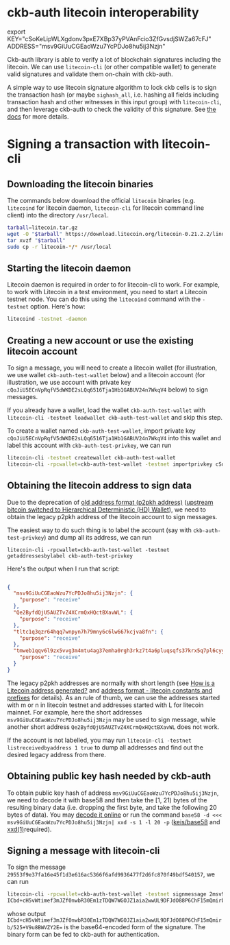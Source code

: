 # ckb-auth litecoin interoperability
export KEY="cSoKeLipWLXgdonv3pxE7XBp37yPVAnFcio3ZfGvsdjSWZa67cFJ" ADDRESS="msv9GiUuCGEaoWzu7YcPDJo8hu5ij3Nzjn"

Ckb-auth library is able to verify a lot of blockchain signatures including the litecoin.
We can use `litecoin-cli` (or other compatible wallet) to generate valid signatures and validate them on-chain with ckb-auth.

A simple way to use litecoin signature algorithm to lock ckb cells
is to sign the transaction hash (or maybe `sighash_all`, i.e. hashing all fields 
including transaction hash and other witnesses in this input group)
with `litecoin-cli`, and then leverage ckb-auth to check the validity of this signature.
See [the docs](./auth.md) for more details.

# Signing a transaction with litecoin-cli

## Downloading the litecoin binaries
The commands below download the official `litecoin` binaries (e.g. `litecoind` for litecoin daemon,
`litecoin-cli` for litecoin command line client) into the directory `/usr/local`.

```bash
tarball=litecoin.tar.gz
wget -O "$tarball" https://download.litecoin.org/litecoin-0.21.2.2/linux/litecoin-0.21.2.2-x86_64-linux-gnu.tar.gz
tar xvzf "$tarball"
sudo cp -r litecoin-*/* /usr/local
```

## Starting the litecoin daemon
Litecoin daemon is required in order to for litecoin-cli to work. For example,
to work with Litecoin in a test environment, you need to start a Litecoin testnet node.
You can do this using the `litecoind` command with the `-testnet` option. Here's how:
```bash
litecoind -testnet -daemon
```

## Creating a new account or use the existing litecoin account
To sign a message, you will need to create a litecoin wallet
(for illustration, we use wallet `ckb-auth-test-wallet` below)
and a litecoin account (for illustration, we use account with
private key `cQoJiU5ECnVpRqfV5dWKDE2sLQq6516Tja1Hb1GABUV24n7WkqV4` below) to sign messages.

If you already have a wallet, load the wallet `ckb-auth-test-wallet` with
`litecoin-cli -testnet loadwallet ckb-auth-test-wallet` and skip this step.

To create a wallet named `ckb-auth-test-wallet`, import private key
`cQoJiU5ECnVpRqfV5dWKDE2sLQq6516Tja1Hb1GABUV24n7WkqV4` into this wallet and 
label this account with `ckb-auth-test-privkey`, we can run
```bash
litecoin-cli -testnet createwallet ckb-auth-test-wallet
litecoin-cli -rpcwallet=ckb-auth-test-wallet -testnet importprivkey cSoKeLipWLXgdonv3pxE7XBp37yPVAnFcio3ZfGvsdjSWZa67cFJ ckb-auth-test-privkey false
```

## Obtaining the litecoin address to sign data
Due to the deprecation of [old address format (p2pkh address)](https://en.bitcoin.it/wiki/Technical_background_of_version_1_Bitcoin_addresses) ([upstream bitcoin switched to Hierarchical Deterministic (HD) Wallet](https://river.com/learn/terms/h/hd-wallet)),
we need to obtain the legacy p2pkh address of the litecoin account to sign messages.

The easiest way to do such thing is to label the account (say with `ckb-auth-test-privkey`) 
and dump all its address, we can run 
```
litecoin-cli -rpcwallet=ckb-auth-test-wallet -testnet getaddressesbylabel ckb-auth-test-privkey
```
Here's the output when I run that script:
```json

{
  "msv9GiUuCGEaoWzu7YcPDJo8hu5ij3Nzjn": {
    "purpose": "receive"
  },
  "Qe2ByfdQjU5AUZTvZ4XCrmQxHQctBXavWL": {
    "purpose": "receive"
  },
  "tltc1q3qzr64hqq7wnpyn7h79mny6c6lw667kcjva8fn": {
    "purpose": "receive"
  },
  "tmweb1qqv6l9zx5vvg3m4mtu4ag37emha0rgh3rkz7t4a6pluqsqfs37krx5q7pl6cyylpjzw9q4js4t64upy4nfreqwy9mgj4zg5xd3dxsml4y7qyq00mz": {
    "purpose": "receive"
  }
}
```

The legacy p2pkh addresses are normally with short length (see [How is a Litecoin address generated?](https://bitcoin.stackexchange.com/questions/65282/how-is-a-litecoin-address-generated) and [address format - litecoin constants and prefixes](https://bitcoin.stackexchange.com/questions/62781/litecoin-constants-and-prefixes) for details).
As an rule of thumb, we can use the addresses started with m or n in litecoin testnet and addresses started with L for litecoin mainnet.
For example, here the short addresses  `msv9GiUuCGEaoWzu7YcPDJo8hu5ij3Nzjn`
may be used to sign message, while another short address 
`Qe2ByfdQjU5AUZTvZ4XCrmQxHQctBXavWL` does not work.

If the account is not labelled, you may run `litecoin-cli -testnet listreceivedbyaddress 1 true`
to dump all addresses and find out the desired legacy address from there.

## Obtaining public key hash needed by ckb-auth
To obtain public key hash of address `msv9GiUuCGEaoWzu7YcPDJo8hu5ij3Nzjn`, we need to decode it with
base58 and then take the [1, 21) bytes of the resulting binary data (i.e. dropping the first byte, and
take the following 20 bytes of data). You may [decode it online](http://lenschulwitz.com/base58) or run
the command `base58 -d <<< msv9GiUuCGEaoWzu7YcPDJo8hu5ij3Nzjn| xxd -s 1 -l 20 -p` 
([keis/base58](https://github.com/keis/base58) and [xxd(1)](https://linux.die.net/man/1/xxd)required).

## Signing a message with litecoin-cli
To sign the message `29553f9e37fa16e45f1d3e616ac5366f6afd9936477f2d6fc870f49bdf540157`, we can run
```bash
litecoin-cli -rpcwallet=ckb-auth-test-wallet -testnet signmessage 2msv9GiUuCGEaoWzu7YcPDJo8hu5ij3Nzjn 8fe9f62674d51f3103a3635433e73b4fcdadf6faa3b0c8392546ca6af161aa12
ICbd+cH5vWtimef3mJZf0nwbR30Em1zTDQW7WGOJZ1aia2wwUL9DFJdO88P6ChF15mQmirb/525+V9u8BWVZY2E=
```
whose output `ICbd+cH5vWtimef3mJZf0nwbR30Em1zTDQW7WGOJZ1aia2wwUL9DFJdO88P6ChF15mQmirb/525+V9u8BWVZY2E=` is the base64-encoded form of the signature. The binary form can be fed to ckb-auth for authentication.

